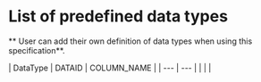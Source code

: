 # List of predefined data types

** User can add their own definition of data types when using this specification**.

| DataType | DATAID | COLUMN_NAME | 
| --- | --- |
|  |  |



